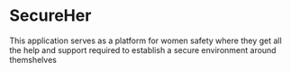 # SecureHer
This application serves as a platform for women safety where they get all the help and support required to establish a secure environment around themshelves
